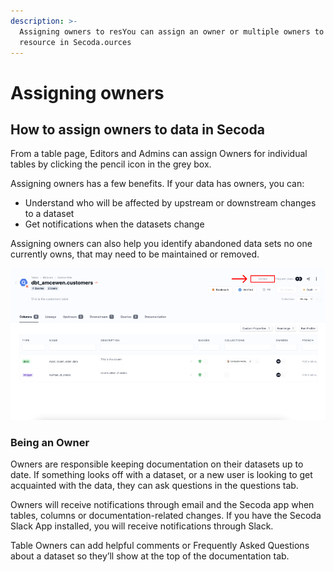 ```yaml
---
description: >-
  Assigning owners to resYou can assign an owner or multiple owners to a
  resource in Secoda.ources
---
```


# Assigning owners

## **How to assign owners to data in Secoda** <a href="#h_3a4bfd6458" id="h_3a4bfd6458"></a>

From a table page, Editors and Admins can assign Owners for individual tables by clicking the pencil icon in the grey box.

Assigning owners has a few benefits. If your data has owners, you can:

* Understand who will be affected by upstream or downstream changes to a dataset
* Get notifications when the datasets change

Assigning owners can also help you identify abandoned data sets no one currently owns, that may need to be maintained or removed.

![](<../../.gitbook/assets/Group 588.png>)

### Being an Owner

Owners are responsible keeping documentation on their datasets up to date. If something looks off with a dataset, or a new user is looking to get acquainted with the data, they can ask questions in the questions tab.

Owners will receive notifications through email and the Secoda app when tables, columns or documentation-related changes. If you have the Secoda Slack App installed, you will receive notifications through Slack.

Table Owners can add helpful comments or Frequently Asked Questions about a dataset so they’ll show at the top of the documentation tab.
